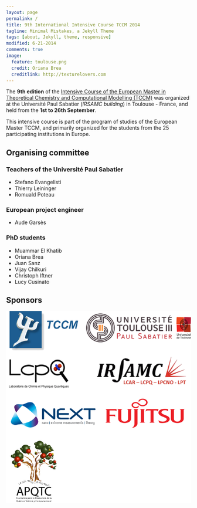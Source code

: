 ```yaml
---
layout: page
permalink: /
title: 9th International Intensive Course TCCM 2014
tagline: Minimal Mistakes, a Jekyll Theme
tags: [about, Jekyll, theme, responsive]
modified: 6-21-2014
comments: true
image:
  feature: toulouse.png
  credit: Oriana Brea
  creditlink: http://texturelovers.com
---
```


The **9th edition** of the [Intensive Course of the European Master in
Theoretical Chemistry and Computational Modelling
(TCCM)](http://www.emtccm.org/tccm-em/) was organized at the Université
Paul Sabatier (*IRSAMC building*) in Toulouse - France, and held from the **1st to 26th September**.


This intensive course is part of the program of studies of the European Master
TCCM, and primarily organized for the students from the 25 participating
institutions in Europe.

## Organising committee

### Teachers of the Université Paul Sabatier
* Stefano Evangelisti
* Thierry Leininger
* Romuald Poteau

### European project engineer
* Aude Garsès

### PhD students
* Muammar El Khatib
* Oriana Brea
* Juan Sanz
* Vijay Chilkuri
* Christoph Iftner
* Lucy Cusinato

## Sponsors

![alt text](./images/sponsors.png "Sponsors")
